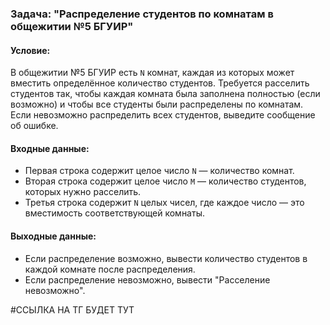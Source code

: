 ### Задача: "Распределение студентов по комнатам в общежитии №5 БГУИР"

#### Условие:
В общежитии №5 БГУИР есть `N` комнат, каждая из которых может вместить определённое количество студентов. Требуется расселить студентов так, чтобы каждая комната была заполнена полностью (если возможно) и чтобы все студенты были распределены по комнатам. Если невозможно распределить всех студентов, выведите сообщение об ошибке.

#### Входные данные:
- Первая строка содержит целое число `N` — количество комнат.
- Вторая строка содержит целое число `M` — количество студентов, которых нужно расселить.
- Третья строка содержит `N` целых чисел, где каждое число — это вместимость соответствующей комнаты.

#### Выходные данные:
- Если распределение возможно, вывести количество студентов в каждой комнате после распределения.
- Если распределение невозможно, вывести "Расселение невозможно".

#ССЫЛКА НА ТГ БУДЕТ ТУТ
